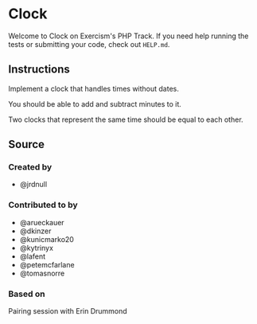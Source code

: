 # Clock

Welcome to Clock on Exercism's PHP Track.
If you need help running the tests or submitting your code, check out `HELP.md`.

## Instructions

Implement a clock that handles times without dates.

You should be able to add and subtract minutes to it.

Two clocks that represent the same time should be equal to each other.

## Source

### Created by

- @jrdnull

### Contributed to by

- @arueckauer
- @dkinzer
- @kunicmarko20
- @kytrinyx
- @lafent
- @petemcfarlane
- @tomasnorre

### Based on

Pairing session with Erin Drummond